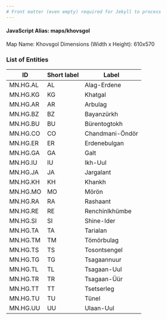 ```yaml
---
# Front matter (even empty) required for Jekyll to process
---
```


#### JavaScript Alias: maps/khovsgol

Map Name: Khovsgol
Dimensions (Width x Height): 610x570





### List of Entities

ID | Short label | Label
---|---|---|
MN.HG.AL | AL | Alag-Erdene
MN.HG.KG | KG | Khatgal
MN.HG.AR | AR | Arbulag
MN.HG.BZ | BZ | Bayanzürkh
MN.HG.BU | BU | Bürentogtokh		
MN.HG.CO | CO | Chandmani-Öndör
MN.HG.ER | ER | Erdenebulgan
MN.HG.GA | GA | Galt
MN.HG.IU | IU | Ikh-Uul		
MN.HG.JA | JA | Jargalant
MN.HG.KH | KH | Khankh
MN.HG.MO | MO | Mörön
MN.HG.RA | RA | Rashaant		
MN.HG.RE | RE | Renchinlkhümbe
MN.HG.SI | SI | Shine-Ider
MN.HG.TA | TA | Tarialan
MN.HG.TM | TM | Tömörbulag		
MN.HG.TS | TS | Tosontsengel
MN.HG.TG | TG | Tsagaannuur
MN.HG.TL | TL | Tsagaan-Uul
MN.HG.TR | TR | Tsagaan-Üür		
MN.HG.TT | TT | Tsetserleg
MN.HG.TU | TU | Tünel
MN.HG.UU | UU | Ulaan-Uul